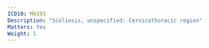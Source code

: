 ```yaml
---
ICD10: M4193
Description: "Scoliosis, unspecified: Cervicothoracic region"
Matters: Yes
Weight: 1
---
```

